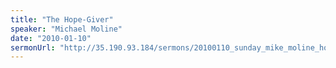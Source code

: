 ```yaml
---
title: "The Hope-Giver"
speaker: "Michael Moline"
date: "2010-01-10"
sermonUrl: "http://35.190.93.184/sermons/20100110_sunday_mike_moline_hope3.mp3"
---
```

